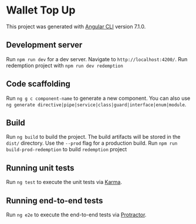 # Wallet Top Up

This project was generated with [Angular CLI](https://github.com/angular/angular-cli) version 7.1.0.

## Development server

Run `npm run dev` for a dev server. Navigate to `http://localhost:4200/`.
Run redemption project with `npm run dev redemption`

## Code scaffolding

Run `ng g c component-name` to generate a new component. You can also use `ng generate directive|pipe|service|class|guard|interface|enum|module`.

## Build

Run `ng build` to build the project. The build artifacts will be stored in the `dist/` directory. Use the `--prod` flag for a production build.
Run `npm run build-prod-redemption` to build `redemption` project

## Running unit tests

Run `ng test` to execute the unit tests via [Karma](https://karma-runner.github.io).

## Running end-to-end tests

Run `ng e2e` to execute the end-to-end tests via [Protractor](http://www.protractortest.org/).
